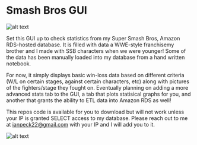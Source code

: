 # Smash Bros GUI

![alt text](https://user-images.githubusercontent.com/52896859/138405581-1d14a96c-fdec-4867-9b0e-ae5544c6ebc5.png)

Set this GUI up to check statistics from my Super Smash Bros, Amazon RDS-hosted database. It is filled with data a WWE-style franchisemy brother and I made with SSB characters when we were younger! Some of the data has been manually loaded into my database from a hand written notebook.

For now, it simply displays basic win-loss data based on different criteria (W/L on certain stages, against certain characters, etc) along with pictures of the fighters/stage they fought on. Eventually planning on adding a more advanced stats tab to the GUI, a tab that plots statisical graphs for you, and another that grants the ability to ETL data into Amazon RDS as well!

This repos code is available for you to download but will not work unless your IP is granted SELECT access to my database. Please reach out to me at ianpeck22@gmail.com with your IP and I will add you to it.

![alt text](https://i.imgur.com/praoCaG.png?1)
